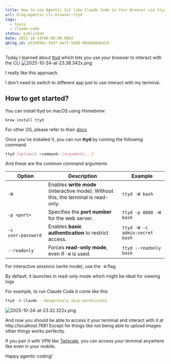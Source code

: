 ```yaml
---
title: How to use Agentic CLI like Claude Code in Your Browser via ttyd
url: blog/agentic-cli-browser-ttyd
tags:
  - tools
  - claude-code
status: published
date: 2025-10-24T00:00:00.000Z
qblog_id: e534858c-45d7-4ef1-9109-08168db8e425
---
```


Today I learned about [ttyd](https://tsl0922.github.io/ttyd/) which lets you use your browser to interact with the CLI
![2025-10-24-at-23.38.342x.png](https://images.nesin.io/f_auto,q_auto/qblog/AIEngineerGuide/2025-10/m9xle54hvlrfm3pq3jo6)

I really like this approach.

I don't need to switch to different app just to use interact with my terminal.

## How to get started?
You can install ttyd on macOS using Homebrew:

```shell
brew install ttyd
```

For other OS, please refer to their [docs](https://github.com/tsl0922/ttyd?tab=readme-ov-file#install-on-linux)

Once you've installed it, you can run **ttyd** by running the following command

```sh
ttyd [options] <command> [arguments...]
```
And these are the common command arguments

| Option                         | Description                                                                         | Example                                                    |
| ------------------------------ | ----------------------------------------------------------------------------------- | ---------------------------------------------------------- |
| `-W`                           | Enables **write mode** (interactive mode). Without this, the terminal is read-only. | `ttyd -W bash`                                             |
| `-p <port>`                    | Specifies the **port number** for the web server.                                   | `ttyd -p 8080 -W bash`                                     |
| `-c user:password`             | Enables **basic authentication** to restrict access.                                | `ttyd -W -c admin:secret bash`                             |
| `--readonly`                   | Forces **read-only mode**, even if `-W` is used.                                    | `ttyd --readonly bash`                                     |

For interactive sessions (write mode), use the `-W` flag.

By default, it launches in read-only mode which might be ideal for viewing logs

For example, to run Claude Code it come like this
```sh
ttyd -W claude --dangerously-skip-permissions 
```

![2025-10-24-at-23.32.322x.png](https://images.nesin.io/f_auto,q_auto/qblog/AIEngineerGuide/2025-10/xxaojmhaflssmu0k2m3b)

And now you should be able to access it your terminal and interact with it at http://localhost:7681
Except for things like not being able to upload images other things works perfectly.

If you pair it with VPN like [Tailscale](https://tailscale.com/), you can access your terminal anywhere like even in your mobile.

Happy agentic coding!
